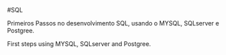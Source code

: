 #SQL

Primeiros Passos no desenvolvimento SQL, usando o MYSQL, SQLserver e Postgree.

First steps using MYSQL, SQLserver and Postgree.